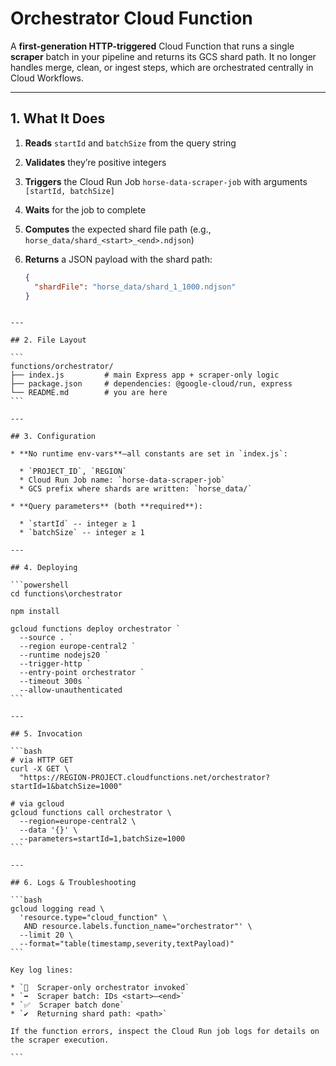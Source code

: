 # Orchestrator Cloud Function

A **first-generation HTTP-triggered** Cloud Function that runs a single **scraper** batch in your pipeline and returns its GCS shard path. It no longer handles merge, clean, or ingest steps, which are orchestrated centrally in Cloud Workflows.

---

## 1. What It Does

1. **Reads** `startId` and `batchSize` from the query string  
2. **Validates** they’re positive integers  
3. **Triggers** the Cloud Run Job `horse-data-scraper-job` with arguments `[startId, batchSize]`  
4. **Waits** for the job to complete  
5. **Computes** the expected shard file path (e.g., `horse_data/shard_<start>_<end>.ndjson`)  
6. **Returns** a JSON payload with the shard path:

   ```json
   {
     "shardFile": "horse_data/shard_1_1000.ndjson"
   }
````

---

## 2. File Layout

```
functions/orchestrator/
├── index.js         # main Express app + scraper-only logic
├── package.json     # dependencies: @google-cloud/run, express
└── README.md        # you are here
```

---

## 3. Configuration

* **No runtime env-vars**—all constants are set in `index.js`:

  * `PROJECT_ID`, `REGION`
  * Cloud Run Job name: `horse-data-scraper-job`
  * GCS prefix where shards are written: `horse_data/`

* **Query parameters** (both **required**):

  * `startId` -- integer ≥ 1
  * `batchSize` -- integer ≥ 1

---

## 4. Deploying

```powershell
cd functions\orchestrator

npm install

gcloud functions deploy orchestrator `
  --source . `
  --region europe-central2 `
  --runtime nodejs20 `
  --trigger-http `
  --entry-point orchestrator `
  --timeout 300s `
  --allow-unauthenticated
```

---

## 5. Invocation

```bash
# via HTTP GET
curl -X GET \
  "https://REGION-PROJECT.cloudfunctions.net/orchestrator?startId=1&batchSize=1000"

# via gcloud
gcloud functions call orchestrator \
  --region=europe-central2 \
  --data '{}' \
  --parameters=startId=1,batchSize=1000
```

---

## 6. Logs & Troubleshooting

```bash
gcloud logging read \
  'resource.type="cloud_function" \
   AND resource.labels.function_name="orchestrator"' \
  --limit 20 \
  --format="table(timestamp,severity,textPayload)"
```

Key log lines:

* `🔔  Scraper-only orchestrator invoked`
* `➡️  Scraper batch: IDs <start>–<end>`
* `✅  Scraper batch done`
* `✔️  Returning shard path: <path>`

If the function errors, inspect the Cloud Run job logs for details on the scraper execution.

```
